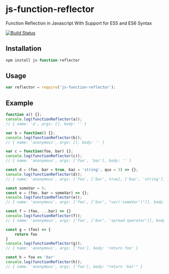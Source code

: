 # js-function-reflector
Function Reflection in Javascript With Support for ES5 and ES6 Syntax

[![Build Status](https://travis-ci.org/arrizalamin/js-function-reflector.svg?branch=master)](https://travis-ci.org/arrizalamin/js-function-reflector)

## Installation
```javascript
npm install js-function-reflector
```

## Usage
```javascript
var reflector = require('js-function-reflector');
```

## Example
```javascript
function a() {};
console.log(functionReflector(a));
// { name: 'a', args: [], body: '' }

var b = function() {};
console.log(functionReflector(b));
// { name: 'anonymous', args: [], body: '' }

var c = function(foo, bar) {};
console.log(functionReflector(c));
// { name: 'anonymous', args: ['foo', 'bar'], body: '' }

const d = (foo, bar = true, baz = 'string', qux = 3) => {};
console.log(functionReflector(d));
// { name: 'anonymous', args: ['foo', ['bar', true], ['baz', 'string'], ['qux', 3]], body: '' }

const someVar = 5;
const e = (foo, bar = someVar) => {};
console.log(functionReflector(e));
// { name: 'anonymous', args: ['foo', ['bar', "var('someVar')"]], body: '' }

const f = (foo, ...bar) => {}
console.log(functionReflector(f));
// { name: 'anonymous', args: ['foo', ['bar', 'spread operator']], body: '' }

const g = (foo) => {
	return foo
}
console.log(functionReflector(g));
// { name: 'anonymous', args: ['foo'], body: 'return foo' }

const h = foo => 'bar'
console.log(functionReflector(h));
// { name: 'anonymous', args: ['foo'], body: "return 'bar'" }
```
